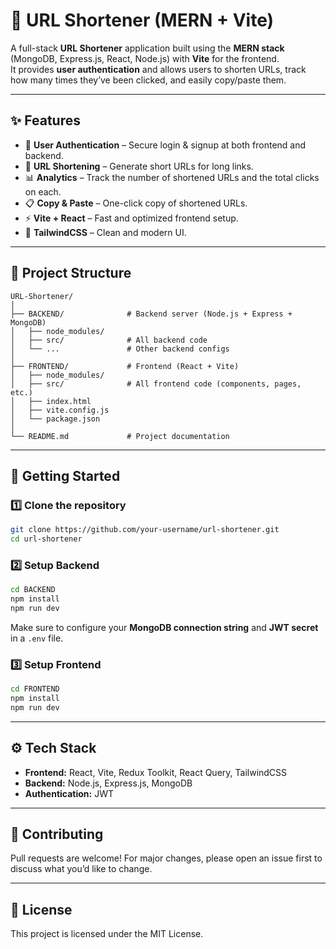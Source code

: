 # 🔗 URL Shortener (MERN + Vite)

A full-stack **URL Shortener** application built using the **MERN stack** (MongoDB, Express.js, React, Node.js) with **Vite** for the frontend.  
It provides **user authentication** and allows users to shorten URLs, track how many times they’ve been clicked, and easily copy/paste them.

---

## ✨ Features
- 🔐 **User Authentication** – Secure login & signup at both frontend and backend.
- 🔗 **URL Shortening** – Generate short URLs for long links.
- 📊 **Analytics** – Track the number of shortened URLs and the total clicks on each.
- 📋 **Copy & Paste** – One-click copy of shortened URLs.
- ⚡ **Vite + React** – Fast and optimized frontend setup.
- 🎨 **TailwindCSS** – Clean and modern UI.

---

## 📂 Project Structure
```
URL-Shortener/
│
├── BACKEND/              # Backend server (Node.js + Express + MongoDB)
│   ├── node_modules/
│   ├── src/              # All backend code
│   └── ...               # Other backend configs
│
├── FRONTEND/             # Frontend (React + Vite)
│   ├── node_modules/
│   ├── src/              # All frontend code (components, pages, etc.)
│   ├── index.html
│   ├── vite.config.js
│   └── package.json
│
└── README.md             # Project documentation
```

---

## 🚀 Getting Started

### 1️⃣ Clone the repository
```bash
git clone https://github.com/your-username/url-shortener.git
cd url-shortener
```

### 2️⃣ Setup Backend
```bash
cd BACKEND
npm install
npm run dev
```
Make sure to configure your **MongoDB connection string** and **JWT secret** in a `.env` file.

### 3️⃣ Setup Frontend
```bash
cd FRONTEND
npm install
npm run dev
```

---

## ⚙️ Tech Stack
- **Frontend:** React, Vite, Redux Toolkit, React Query, TailwindCSS
- **Backend:** Node.js, Express.js, MongoDB
- **Authentication:** JWT

---

## 🤝 Contributing
Pull requests are welcome! For major changes, please open an issue first to discuss what you’d like to change.

---

## 📜 License
This project is licensed under the MIT License.
